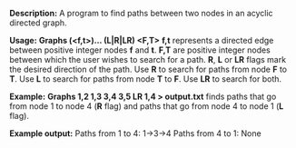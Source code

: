 ﻿**Description:** 
A program to find paths between two nodes in an acyclic directed graph.

**Usage:** 
**Graphs (<f,t>)... (L|R|LR) <F,T>**
**f,t** represents a directed edge between positive integer nodes **f** and **t**.
**F,T** are positive integer nodes between which the user wishes to search for a path.
**R**, **L** or **LR** flags mark the desired direction of the path.
Use **R** to search for paths from node **F** to **T**.
Use **L** to search for paths from node **T** to **F**.
Use **LR** to search for both.

**Example:** 
**Graphs 1,2 1,3 3,4 3,5 LR 1,4 > output.txt**
finds paths that go from node 1 to node 4 (**R** flag) and paths that go from node 4 to node 1 (**L** flag).

**Example output:**
Paths from 1 to 4:
1->3->4
Paths from 4 to 1:
None